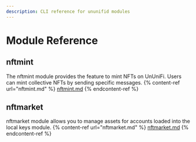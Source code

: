 ```yaml
---
description: CLI reference for ununifid modules
---
```


# Module Reference

## nftmint
The nftmint module provides the feature to mint NFTs on UnUniFi. Users can mint collective NFTs by sending specific messages.
{% content-ref url="nftmint.md" %}
[nftmint.md](nftmint.md)
{% endcontent-ref %}

## nftmarket
nftmarket module allows you to manage assets for accounts loaded into the local keys module.
{% content-ref url="nftmarket.md" %}
[nftmarket.md](nftmarket.md)
{% endcontent-ref %}
